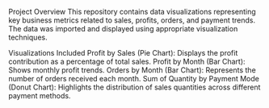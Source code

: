Project Overview
This repository contains data visualizations representing key business metrics related to sales, profits, orders, and payment trends. The data was imported and displayed using appropriate visualization techniques.

Visualizations Included
Profit by Sales (Pie Chart): Displays the profit contribution as a percentage of total sales.
Profit by Month (Bar Chart): Shows monthly profit trends.
Orders by Month (Bar Chart): Represents the number of orders received each month.
Sum of Quantity by Payment Mode (Donut Chart): Highlights the distribution of sales quantities across different payment methods.
